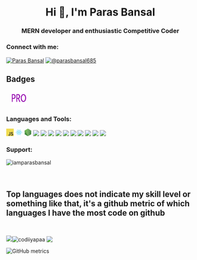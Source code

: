 <h1 align="center">Hi 👋, I'm Paras Bansal</h1>
<h3 align="center">MERN developer and enthusiastic Competitive Coder</h3>


<h3 align="left">Connect with me:</h3>
<p align="left">
<a href="https://linkedin.com/in/codiiyapaa" target="blank"><img align="center" src="https://cdn.jsdelivr.net/npm/simple-icons@3.0.1/icons/linkedin.svg" alt="Paras Bansal" height="30" width="40" /></a>
<a href="https://medium.com/@parasbansal685" target="blank"><img align="center" src="https://cdn.jsdelivr.net/npm/simple-icons@3.0.1/icons/medium.svg" alt="@parasbansal685" height="30" width="40" /></a>
</p>

## Badges
</a> <a href='https://github.com/pricing'><img src='https://raw.githubusercontent.com/acervenky/animated-github-badges/master/assets/pro.gif' width='40' height='40'></a> 

<h3 align="left">Languages and Tools:</h3>
<code><img height="20" src="https://raw.githubusercontent.com/github/explore/80688e429a7d4ef2fca1e82350fe8e3517d3494d/topics/javascript/javascript.png"></code>
<code><img height="20" src="https://raw.githubusercontent.com/github/explore/80688e429a7d4ef2fca1e82350fe8e3517d3494d/topics/react/react.png"></code>
<code><img height="20" src="https://raw.githubusercontent.com/github/explore/80688e429a7d4ef2fca1e82350fe8e3517d3494d/topics/nodejs/nodejs.png"></code> 
<code><img height="20" src="https://cdn.app.compendium.com/uploads/user/e7c690e8-6ff9-102a-ac6d-e4aebca50425/f4a5b21d-66fa-4885-92bf-c4e81c06d916/Image/e5eee315a17de0d7f56117077eb71fa9/mongo.png"></code> 
<code><img height="20" src="https://cdn3.iconfinder.com/data/icons/logos-and-brands-adobe/512/267_Python-512.png"></code> 
<code><img height="20" src="https://cdn.iconscout.com/icon/free/png-512/c-programming-569564.png"></code> 
<code><img height="20" src="https://user-images.githubusercontent.com/42747200/46140125-da084900-c26d-11e8-8ea7-c45ae6306309.png"></code> 
<code><img height="20" src="https://e7.pngegg.com/pngimages/840/443/png-clipart-html-5-logo-web-development-html-css3-canvas-element-web-design-w3c-html5-logo-miscellaneous-text-thumbnail.png"></code> 
<code><img height="20" src="https://img.icons8.com/color/452/firebase.png"></code> 
<code><img height="20" src="https://mccarter.gallerycdn.vsassets.io/extensions/mccarter/start-git-bash/1.2.1/1499505567572/Microsoft.VisualStudio.Services.Icons.Default"></code>
<code><img height="20" src="https://cdn.iconscout.com/icon/free/png-256/heroku-225989.png"></code>
<code><img height="20" src="https://cdn.icon-icons.com/icons2/2107/PNG/512/file_type_vscode_icon_130084.png"></code>
<code><img height="20" src="https://mpng.subpng.com/20180604/xox/kisspng-web-development-express-js-javascript-software-fra-frame-work-5b15153ce5bb85.615845371528108348941.jpg"></code> 
<br>
<h3 align="left">Support:</h3>
<p><a href="https://www.buymeacoffee.com/iamparasbansal"> <img align="left" src="https://cdn.buymeacoffee.com/buttons/v2/default-yellow.png" height="50" width="210" alt="iamparasbansal" /></a></p><br><br>
<br>

## Top languages does not indicate my skill level or something like that, it's a github metric of which languages I have the most code on github

<br>
<p>
<img align="left" src='https://github-readme-stats.vercel.app/api?username=codiiyapaa&show_icons=true&theme=radical&count_private=true'/>
</p>
<img align="center" src="https://github-readme-streak-stats.herokuapp.com/?user=codiiyapaa&count_private=true&theme=radical" alt="codiiyapaa" />

<img align="center" src="https://github-readme-stats.anuraghazra1.vercel.app/api/top-langs/?username=codiiyapaa&layout=compact&theme=radical&count_private=true" />



![GitHub metrics](https://metrics.lecoq.io/codiiyapaa)


